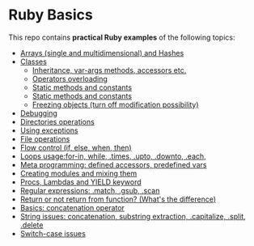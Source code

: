 # Ruby Basics

This repo contains **practical Ruby examples** of the following topics:

- <a href="./ArraysAndHashes.rb">Arrays (single and multidimensional) and Hashes</a>
- <a href="./classes/">Classes</a>
  - <a href="./classes/Classes.rb">Inheritance, var-args methods, accessors etc.</a>
  - <a href="./classes/OperatorsOverloading.rb">Operators overloading</a>
  - <a href="./classes/StaticMetodsAndConstants.rb">Static methods and constants</a>
  - <a href="./classes/StaticMetodsAndConstants.rb">Static methods and constants</a>
  - <a href="./classes/FreezingObjects.rb">Freezing objects (turn off modification possibility)</a>
- <a href="./DebuggingObject.rb">Debugging</a>
- <a href="./Directories.rb">Directories operations</a>
- <a href="./Exceptions.rb">Using exceptions</a>
- <a href="./Files.rb">File operations</a>
- <a href="./If-Else-When-Then.rb">Flow control (if, else, when, then)</a>
- <a href="./Loops.rb">Loops usage:for-in, while, .times, .upto, .downto, .each, </a>
- <a href="./MetaProgramming.rb">Meta programming: defined accessors, predefined vars</a>
- <a href="./ModuleMixins.rb">Creating modules and mixing them</a>
- <a href="./ProcsLambdaYield.rb">Procs, Lambdas and YIELD keyword</a>
- <a href="./RegularExpressions.rb">Regular expressions: .match, .gsub, .scan</a>
- <a href="./ReturnOrNotReturn.rb">Return or not return from function? (What's the difference)</a>
- <a href="./RubyBasics.rb">Basics: concatenation operator</a>
- <a href="./Strings.rb">String issues: concatenation, substring extraction, .capitalize, .split, .delete</a>
- <a href="./SwitchCase.rb">Switch-case issues</a>

